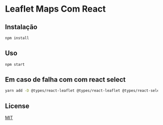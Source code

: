 # Leaflet Maps Com React



## Instalação

```bash
npm install
```

## Uso

```bash
npm start
```

## Em caso de falha com com react select 

```bash 
yarn add -D @types/react-leaflet @types/react-leaflet @types/react-select
```

## License

[MIT](https://choosealicense.com/licenses/mit/)

